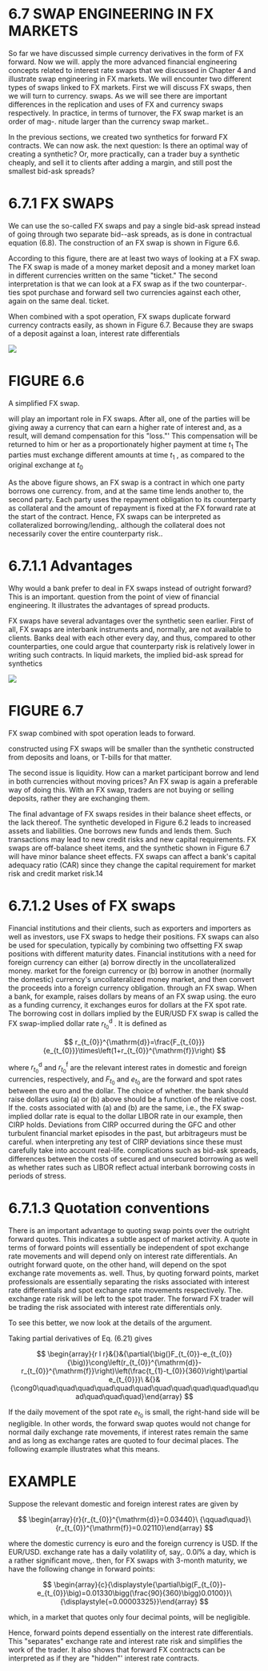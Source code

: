 # 6.7 SWAP ENGINEERING IN FX MARKETS  

So far we have discussed simple currency derivatives in the form of FX forward. Now we will. apply the more advanced financial engineering concepts related to interest rate swaps that we discussed in Chapter 4 and illustrate swap engineering in FX markets. We will encounter two different types of swaps linked to FX markets. First we will discuss FX swaps, then we will turn to currency. swaps. As we will see there are important differences in the replication and uses of FX and currency swaps respectively. In practice, in terms of turnover, the FX swap market is an order of mag-. nitude larger than the currency swap market..  

In the previous sections, we created two synthetics for forward FX contracts. We can now ask. the next question: Is there an optimal way of creating a synthetic? Or, more practically, can a trader buy a synthetic cheaply, and sell it to clients after adding a margin, and still post the smallest bid-ask spreads?  

# 6.7.1 FX SWAPS  

We can use the so-called FX swaps and pay a single bid-ask spread instead of going through two separate bid--ask spreads, as is done in contractual equation (6.8). The construction of an FX swap is shown in Figure 6.6.  

According to this figure, there are at least two ways of looking at a FX swap. The FX swap is made of a money market deposit and a money market loan in different currencies written on the same "ticket." The second interpretation is that we can look at a FX swap as if the two counterpar-. ties spot purchase and forward sell two currencies against each other, again on the same deal. ticket.  

When combined with a spot operation, FX swaps duplicate forward currency contracts easily, as shown in Figure 6.7. Because they are swaps of a deposit against a loan, interest rate differentials  

![](68fa8a8ef3554d93c138d0ce67a2145eeddb97d729a0b2861453470529efc852.jpg)  

# FIGURE 6.6  

A simplified FX swap.  

will play an important role in FX swaps. After all, one of the parties will be giving away a currency that can earn a higher rate of interest and, as a result, will demand compensation for this "loss."' This compensation will be returned to him or her as a proportionately higher payment at time $t_{1}$ The parties must exchange different amounts at time $t_{1}$ , as compared to the original exchange at $t_{0}$  

As the above figure shows, an FX swap is a contract in which one party borrows one currency. from, and at the same time lends another to, the second party. Each party uses the repayment obligation to its counterparty as collateral and the amount of repayment is fixed at the FX forward rate at the start of the contract. Hence, FX swaps can be interpreted as collateralized borrowing/lending,. although the collateral does not necessarily cover the entire counterparty risk..  

# 6.7.1.1 Advantages  

Why would a bank prefer to deal in FX swaps instead of outright forward? This is an important. question from the point of view of financial engineering. It illustrates the advantages of spread products.  

FX swaps have several advantages over the synthetic seen earlier. First of all, FX swaps are interbank instruments and, normally, are not available to clients. Banks deal with each other every day, and thus, compared to other counterparties, one could argue that counterparty risk is relatively lower in writing such contracts. In liquid markets, the implied bid-ask spread for synthetics  

![](52847ac6803c0d69d61bf316cd3acc2207e354531cb197787f9580f1a0dd2f38.jpg)  

# FIGURE 6.7  

FX swap combined with spot operation leads to forward.  

constructed using FX swaps will be smaller than the synthetic constructed from deposits and loans, or T-bills for that matter.  

The second issue is liquidity. How can a market participant borrow and lend in both currencies without moving prices? An FX swap is again a preferable way of doing this. With an FX swap, traders are not buying or selling deposits, rather they are exchanging them.  

The final advantage of FX swaps resides in their balance sheet effects, or the lack thereof. The synthetic developed in Figure 6.2 leads to increased assets and liabilities. One borrows new funds and lends them. Such transactions may lead to new credit risks and new capital requirements. FX swaps are off-balance sheet items, and the synthetic shown in Figure 6.7 will have minor balance sheet effects. FX swaps can affect a bank's capital adequacy ratio (CAR) since they change the capital requirement for market risk and credit market risk.14  

# 6.7.1.2 Uses of FX swaps  

Financial institutions and their clients, such as exporters and importers as well as investors, use FX swaps to hedge their positions. FX swaps can also be used for speculation, typically by combining two offsetting FX swap positions with different maturity dates. Financial institutions with a need for foreign currency can either (a) borrow directly in the uncollateralized money. market for the foreign currency or (b) borrow in another (normally the domestic) currency's uncollateralized money market, and then convert the proceeds into a foreign currency obligation. through an FX swap. When a bank, for example, raises dollars by means of an FX swap using. the euro as a funding currency, it exchanges euros for dollars at the FX spot rate. The borrowing cost in dollars implied by the EUR/USD FX swap is called the FX swap-implied dollar rate $r_{t_{0}}^{\mathrm{d}}$ . It is defined as  

$$
r_{t_{0}}^{\mathrm{d}}=\frac{F_{t_{0}}}{e_{t_{0}}}\times\left(1+r_{t_{0}}^{\mathrm{f}}\right)
$$  

where $r_{t_{0}}^{\mathrm{d}}$ and $r_{t_{0}}^{\mathrm{f}}$ are the relevant interest rates in domestic and foreign currencies, respectively, and $F_{t_{0}}$ and $e_{t_{0}}$ are the forward and spot rates between the euro and the dollar. The choice of whether. the bank should raise dollars using (a) or (b) above should be a function of the relative cost. If the. costs associated with (a) and (b) are the same, i.e., the FX swap-implied dollar rate is equal to the dollar LIBOR rate in our example, then CIRP holds. Deviations from CIRP occurred during the GFC and other turbulent financial market episodes in the past, but arbitrageurs must be careful. when interpreting any test of CIRP deviations since these must carefully take into account real-life. complications such as bid-ask spreads, differences between the costs of secured and unsecured borrowing as well as whether rates such as LIBOR reflect actual interbank borrowing costs in periods of stress.  

# 6.7.1.3 Quotation conventions  

There is an important advantage to quoting swap points over the outright forward quotes. This indicates a subtle aspect of market activity. A quote in terms of forward points will essentially be independent of spot exchange rate movements and will depend only on interest rate differentials. An outright forward quote, on the other hand, will depend on the spot exchange rate movements as. well. Thus, by quoting forward points, market professionals are essentially separating the risks associated with interest rate differentials and spot exchange rate movements respectively. The. exchange rate risk will be left to the spot trader. The forward FX trader will be trading the risk associated with interest rate differentials only.  

To see this better, we now look at the details of the argument.  

Taking partial derivatives of Eq. (6.21) gives  

$$
\begin{array}{r l r}&{}&{\partial{\big(}F_{t_{0}}-e_{t_{0}}{\big)}\cong\left(r_{t_{0}}^{\mathrm{d}}-r_{t_{0}}^{\mathrm{f}}\right)\left(\frac{t_{1}-t_{0}}{360}\right)\partial e_{t_{0}}}\ &{}&{\cong0\quad\quad\quad\quad\quad\quad\quad\quad\quad\quad\quad\quad\quad\quad\quad}\end{array}
$$  

If the daily movement of the spot rate $e_{t_{0}}$ is small, the right-hand side will be negligible. In other words, the forward swap quotes would not change for normal daily exchange rate movements, if interest rates remain the same and as long as exchange rates are quoted to four decimal places. The following example illustrates what this means.  

# EXAMPLE  

Suppose the relevant domestic and foreign interest rates are given by  

$$
\begin{array}{r}{r_{t_{0}}^{\mathrm{d}}=0.03440}\ {\qquad\quad}\ {r_{t_{0}}^{\mathrm{f}}=0.02110}\end{array}
$$  

where the domestic currency is euro and the foreign currency is USD. If the EUR/USD. exchange rate has a daily volatility of, say,. $0.0l\%$ a day, which is a rather significant move,. then, for FX swaps with 3-month maturity, we have the following change in forward points:  

$$
\begin{array}{c}{\displaystyle{\partial\big(F_{t_{0}}-e_{t_{0}}\big)=0.01330\bigg(\frac{90}{360}\bigg)0.0100}}\ {\displaystyle{=0.00003325}}\end{array}
$$  

which, in a market that quotes only four decimal points, will be negligible.  

Hence, forward points depend essentially on the interest rate differentials. This "separates" exchange rate and interest rate risk and simplifies the work of the trader. It also shows that forward FX contracts can be interpreted as if they are "hidden"' interest rate contracts.  
